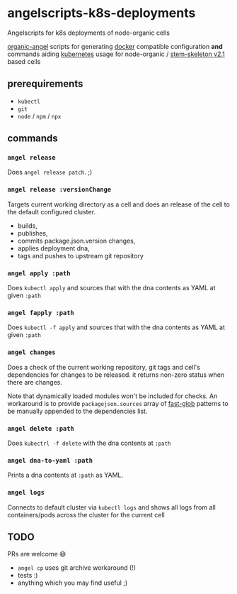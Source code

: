 # angelscripts-k8s-deployments

Angelscripts for k8s deployments of node-organic cells

[organic-angel](https://github.com/node-organic/organic-angel) scripts for generating [docker](https://docs.docker.com/docker/) compatible configuration **and**  commands aiding [kubernetes](https://kubernetes.io/) usage for node-organic / [stem-skeleton v2.1](https://github.com/node-organic/organic-stem-skeleton) based cells

## prerequirements

* `kubectl`
* `git`
* `node` / `npm` / `npx`

## commands

### `angel release`
Does `angel release patch`. ;)

### `angel release :versionChange`

Targets current working directory as a cell and does an release of the cell to the default configured cluster.

* builds, 
* publishes, 
* commits package.json.version changes, 
* applies deployment dna,
* tags and pushes to upstream git repository

### `angel apply :path`

Does `kubectl apply` and sources that with the dna contents as YAML at given `:path`

### `angel fapply :path`

Does `kubectl -f apply` and sources that with the dna contents as YAML at given `:path`

### `angel changes`

Does a check of the current working repository, git tags and cell's dependencies for changes to be released. it returns non-zero status when there are changes.

Note that dynamically loaded modules won't be included for checks. An workaround is to provide `packagejson.sources` array of [fast-glob](https://github.com/mrmlnc/fast-glob) patterns to be manually appended to the dependencies list.

### `angel delete :path`

Does `kubectrl -f delete` with the dna contents at `:path`

### `angel dna-to-yaml :path`

Prints a dna contents at `:path` as YAML.

### `angel logs`

Connects to default cluster via `kubectl logs` and shows all logs from all containers/pods across the cluster for the current cell

## TODO

PRs are welcome :smile:

* `angel cp` uses git archive workaround (!)
* tests :)
* anything which you may find useful ;)
